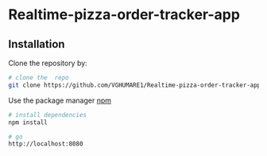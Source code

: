 #  Realtime-pizza-order-tracker-app

##  Installation

Clone the repository by:

``` bash
# clone the  repo
git clone https://github.com/VGHUMARE1/Realtime-pizza-order-tracker-app.git
```

Use the package manager [npm](https://www.npmjs.com/)

```bash
# install dependencies
npm install

# go
http://localhost:8080
```
